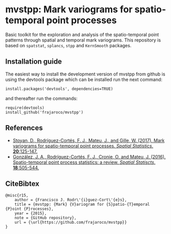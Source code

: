 # mvstpp: Mark variograms for spatio-temporal point processes 

Basic toolkit for the exploration and analysis of the spatio-temporal point patterns through spatial and temporal mark variograms. This repository is based on `spatstat`, `splancs`, `stpp` and `KernSmooth` packages.

## Installation guide

The easiest way to install the development version of mvstpp from github is using the devtools package which can be installed run the next command:
```
install.packages('devtools', dependencies=TRUE)
```
and thereafter run the commands:
```
require(devtools)
install_github('frajaroco/mvstpp')
```

## References
- [Stoyan, D., Rodríguez-Cortés, F. J., Mateu, J., and Gille, W. (2017). Mark variograms for spatio-temporal point processes. *Spatial Statistics*. **20**:125-147.](http://www.sciencedirect.com/science/article/pii/S2211675317300696)
- [González, J. A., Rodríguez-Cortés, F. J., Cronie, O. and Mateu, J. (2016). Spatio-temporal point process statistics: a review. *Spatial Statiscts*. **18**:505-544.](http://www.sciencedirect.com/science/article/pii/S2211675316301130)

## CiteBibtex
```
@misc{r15,
	author = {Francisco J. Rodr\'{i}guez-Cort\'{e}s},
	title = {mvstpp: {Mark} {V}ariogram for {S}patio-{T}emporal {P}oint {P}rocesses},
	year = {2015},
	note = {GitHub repository},
	url = {\url{https://github.com/frajaroco/mvstpp}}
}

```
